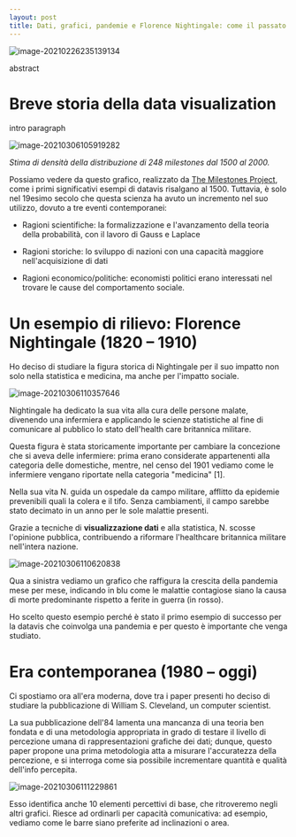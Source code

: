 ```yaml
---
layout: post
title: Dati, grafici, pandemie e Florence Nightingale: come il passato può aiutare a comprendere il presente
---
```


![image-20210226235139134](C:\Users\berga\AppData\Roaming\Typora\typora-user-images\image-20210226235139134.png)

abstract



# Breve storia della data visualization

intro paragraph

![image-20210306105919282](C:\Users\berga\AppData\Roaming\Typora\typora-user-images\image-20210306105919282.png)

*Stima di densità della distribuzione di 248 milestones dal 1500 al 2000.* 

Possiamo vedere da questo grafico, realizzato da [The Milestones Project](https://www.datavis.ca/milestones/), come i primi significativi esempi di datavis risalgano al 1500. Tuttavia, è solo nel 19esimo secolo che questa scienza ha avuto un incremento nel suo utilizzo, dovuto a tre eventi contemporanei:

* Ragioni scientifiche: la formalizzazione e l'avanzamento della teoria della probabilità, con il lavoro di Gauss e Laplace 

* Ragioni storiche: lo sviluppo di nazioni con una capacità maggiore nell'acquisizione di dati

* Ragioni economico/politiche: economisti politici erano interessati nel trovare le cause del comportamento sociale.

# Un esempio di rilievo: Florence Nightingale (1820 – 1910)

Ho deciso di studiare la figura storica di Nightingale per il suo impatto non solo nella statistica e medicina, ma anche per l'impatto sociale. 

![image-20210306110357646](C:\Users\berga\AppData\Roaming\Typora\typora-user-images\image-20210306110357646.png)

Nightingale ha dedicato la sua vita alla cura delle persone malate, divenendo una infermiera e applicando le scienze statistiche al fine di comunicare al pubblico lo stato dell'health care britannica militare.

Questa figura è stata storicamente importante per cambiare la concezione che si aveva delle infermiere: prima erano considerate appartenenti alla categoria delle domestiche, mentre, nel censo del 1901 vediamo come le infermiere vengano riportate nella categoria "medicina" [1].

Nella sua vita N. guida un ospedale da campo militare, afflitto da epidemie prevenibili quali la colera e il tifo. Senza cambiamenti, il campo sarebbe stato decimato in un anno per le sole malattie presenti.

Grazie a tecniche di **visualizzazione dati** e alla statistica, N. scosse l'opinione pubblica, contribuendo a riformare l'healthcare britannica militare nell'intera nazione.

![image-20210306110620838](C:\Users\berga\AppData\Roaming\Typora\typora-user-images\image-20210306110620838.png)

Qua a sinistra vediamo un grafico che raffigura la crescita della pandemia mese per mese, indicando in blu come le malattie contagiose siano la causa di morte predominante rispetto a ferite in guerra (in rosso).

Ho scelto questo esempio perché è stato il primo esempio di successo per la datavis che coinvolga una pandemia e per questo è importante che venga studiato.

# Era contemporanea (1980  – oggi)

Ci spostiamo ora all'era moderna, dove tra i paper presenti ho deciso di studiare la pubblicazione di William S. Cleveland, un computer scientist.

La sua pubblicazione dell'84 lamenta una mancanza di una teoria ben fondata e di una metodologia appropriata in grado di testare il livello di percezione umana di rappresentazioni grafiche dei dati; dunque, questo paper propone una prima metodologia atta a misurare l'accuratezza della percezione, e si interroga come sia possibile incrementare quantità e qualità dell'info percepita.

![image-20210306111229861](C:\Users\berga\AppData\Roaming\Typora\typora-user-images\image-20210306111229861.png)

Esso identifica anche 10 elementi percettivi di base, che ritroveremo negli altri grafici. Riesce ad ordinarli per capacità comunicativa: ad esempio, vediamo come le barre siano preferite ad inclinazioni o area.
